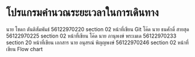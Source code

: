 # โปรแกรมคำนวณระยะเวลาในการเดินทาง
นาย โชดก ตันติสัมพันธ์ 56122970220 section 02 หน้าที่เขียน Git โค๊ด
นาย ธนศักดิ์ สายสุด   56122970225 section 02 หน้าที่เขียน โค๊ด
นาย ภานุพงษ์ พระเมเด 56122970233 section 20 หน้าที่เขียน เอกสาร
นาย อนุสรณ์ พิญญพงษ์ 56122970246 section 02 หน้าที่เขียน Flow chart
